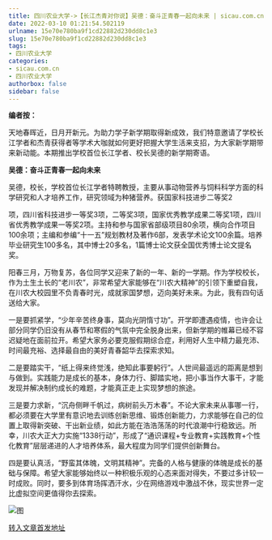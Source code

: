```yaml
---
title: 四川农业大学->【长江杰青对你说】吴德：奋斗正青春一起向未来 | sicau.com.cn
date: 2022-03-10 01:21:54.502119
urlname: 15e70e780ba9f1cd22882d230dd8c1e3
slug: 15e70e780ba9f1cd22882d230dd8c1e3
tags: 
- 四川农业大学
categories:
- sicau.com.cn
- 四川农业大学
authorbox: false
sidebar: false
---
```

**编者按：**

天地春晖近，日月开新元。为助力学子新学期取得新成效，我们特意邀请了学校长江学者和杰青获得者等学术大咖就如何更好把握大学生活来支招，为大家新学期带来新动能。本期推出学校首位长江学者、校长吴德的新学期寄语。

**吴德：奋斗正青春一起向未来**

吴德，校长，学校首位长江学者特聘教授，主要从事动物营养与饲料科学方面的科学研究和人才培养工作，研究领域为种猪营养。获国家科技进步二等奖2
<!--more-->
项，四川省科技进步一等奖3项，二等奖3项，国家优秀教学成果二等奖1项，四川省优秀教学成果一等奖2项。主持和参与国家省部级项目80余项，横向合作项目100余项；主编和参编“十一五”规划教材及著作6部，发表学术论文100余篇。培养毕业研究生100多名，其中博士20多名，1篇博士论文获全国优秀博士论文提名奖。

阳春三月，万物复苏，各位同学又迎来了新的一年、新的一学期。作为学校校长，作为土生土长的“老川农”，非常希望大家能够在“川农大精神”的引领下重塑自我，在川农大校园里不负青春时光，成就家国梦想，迈向美好未来。为此，我有四句话送给大家。

一是要抓紧学，“少年辛苦终身事，莫向光阴惰寸功”。开学即遭遇疫情，也许会让部分同学仍旧没有从春节和寒假的气氛中完全脱身出来，但新学期的帷幕已经不容迟疑地在面前拉开。希望大家务必要克服假期综合症，利用好人生中精力最充沛、时间最充裕、选择最自由的美好青春韶华去探索求知。

二是要踏实干，“纸上得来终觉浅，绝知此事要躬行”。人世间最遥远的距离是想到与做到。实践能力是成长的基本，身体力行、脚踏实地，把小事当作大事干，才能发现并解决制约成长的难题，才能真正走上实现梦想的旅途。

三是要力求新，“沉舟侧畔千帆过，病树前头万木春”。不论大家未来从事哪一行，都必须要在大学里有意识地去训练创新思维、锻炼创新能力，力求能够在自己的位置上取得新突破、干出新业绩，如此方能在浩浩荡荡的时代浪潮中行稳致远。所幸，川农大正大力实施“1338行动”，形成了“通识课程+专业教育+实践教育+个性化教育”层层递进的人才培养体系，最大程度为同学们提供创新舞台。

四是要认真活，“野蛮其体魄，文明其精神”。完备的人格与健康的体魄是成长的基础与保障。希望大家能够始终以一种积极乐观的心态来面对得失，不要过多计较一时成败。同时，要多到体育场挥洒汗水，少在网络游戏中激战不休，现实世界一定比虚拟空间更值得你去探索。

![图](https://news.sicau.edu.cn/__local/1/7B/D4/479B172983B43C6386901326128_4807D301_9ACC.png)

[转入文章首发地址](https://news.sicau.edu.cn/info/1135/66914.htm)